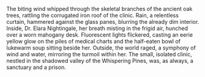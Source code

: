 The biting wind whipped through the skeletal branches of the ancient oak trees, rattling the corrugated iron roof of the clinic.  Rain, a relentless curtain, hammered against the glass panes, blurring the already dim interior.  Inside, Dr. Elara Nightingale, her breath misting in the frigid air, hunched over a worn mahogany desk.  Fluorescent lights flickered, casting an eerie yellow glow on the piles of medical charts and the half-eaten bowl of lukewarm soup sitting beside her.  Outside, the world raged, a symphony of wind and water, mirroring the turmoil within her.  The small, isolated clinic, nestled in the shadowed valley of the Whispering Pines, was, as always, a sanctuary and a prison.
